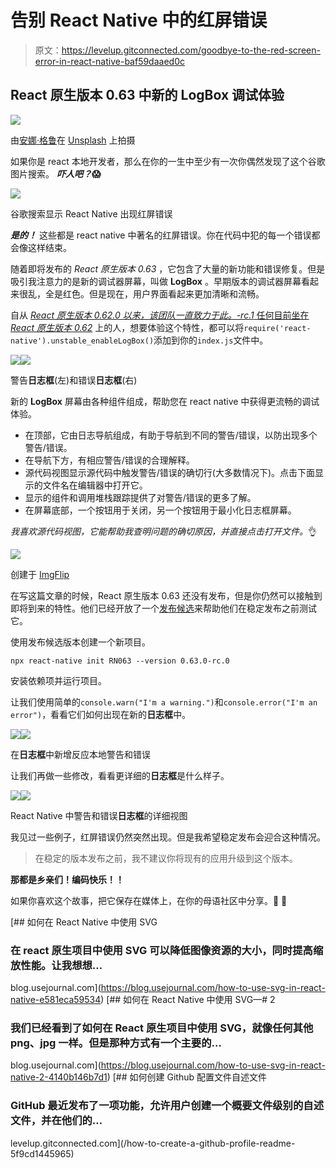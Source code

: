 # 告别 React Native 中的红屏错误

> 原文：<https://levelup.gitconnected.com/goodbye-to-the-red-screen-error-in-react-native-baf59daaed0c>

## React 原生版本 0.63 中新的 LogBox 调试体验

![](img/d0d151c1e89af5898ae2c2d64d4cf656.png)

由[安娜·格鲁](https://unsplash.com/@gruu?utm_source=medium&utm_medium=referral)在 [Unsplash](https://unsplash.com?utm_source=medium&utm_medium=referral) 上拍摄

如果你是 react 本地开发者，那么在你的一生中至少有一次你偶然发现了这个谷歌图片搜索。 ***吓人吧？*😱**

![](img/4d1ab7bb7d3290fb04af5d3602235e7d.png)

谷歌搜索显示 React Native 出现红屏错误

***是的！*** 这些都是 react native 中著名的红屏错误。你在代码中犯的每一个错误都会像这样结束。

随着即将发布的 *React 原生版本 0.63* ，它包含了大量的新功能和错误修复。但是吸引我注意力的是新的调试器屏幕，叫做 **LogBox** 。早期版本的调试器屏幕看起来很乱，全是红色。但是现在，用户界面看起来更加清晰和流畅。

自从 [*React 原生版本 0.62.0 以来，该团队一直致力于此。-rc.1* 任何目前坐在](https://github.com/facebook/react-native/releases/tag/v0.62.0-rc.1) [*React 原生版本 0.62*](https://reactnative.dev/blog/2020/03/26/version-0.62#other-improvements) 上的人，想要体验这个特性，都可以将`require('react-native').unstable_enableLogBox()`添加到你的`index.js`文件中。

![](img/038ca9f80e016ddff6c5856e9e60499a.png)![](img/ff80ba2bcc5f3a491a96526e4aa022a5.png)

警告**日志框**(左)和错误**日志框**(右)

新的 **LogBox** 屏幕由各种组件组成，帮助您在 react native 中获得更流畅的调试体验。

*   在顶部，它由日志导航组成，有助于导航到不同的警告/错误，以防出现多个警告/错误。
*   在导航下方，有相应警告/错误的合理解释。
*   源代码视图显示源代码中触发警告/错误的确切行(大多数情况下)。点击下面显示的文件名在编辑器中打开它。
*   显示的组件和调用堆栈跟踪提供了对警告/错误的更多了解。
*   在屏幕底部，一个按钮用于关闭，另一个按钮用于最小化日志框屏幕。

*我喜欢源代码视图，它能帮助我查明问题的确切原因，并直接点击打开文件。*👌

![](img/2431495f5311ea24d6af46221d7ef898.png)

创建于 [ImgFlip](https://imgflip.com/)

在写这篇文章的时候，React 原生版本 0.63 还没有发布，但是你仍然可以接触到即将到来的特性。他们已经开放了一个[发布候选](https://github.com/facebook/react-native/releases/tag/v0.63.0-rc.0)来帮助他们在稳定发布之前测试它。

使用发布候选版本创建一个新项目。

```
npx react-native init RN063 --version 0.63.0-rc.0
```

安装依赖项并运行项目。

让我们使用简单的`console.warn("I'm a warning.")`和`console.error("I'm an error")`，看看它们如何出现在新的**日志框**中。

![](img/fad536ff11d90f9bc3529c9efd514d04.png)![](img/aa7e2315874d4079a2ec7f73c09607fb.png)

在**日志框**中新增反应本地警告和错误

让我们再做一些修改，看看更详细的**日志框**是什么样子。

![](img/7f2ac7d3db1f0bd0e028d7bbc719d716.png)![](img/83ff9ea29798670598ba2033ab15f203.png)

React Native 中警告和错误**日志框**的详细视图

我见过一些例子，红屏错误仍然突然出现。但是我希望稳定发布会迎合这种情况。

> 在稳定的版本发布之前，我不建议你将现有的应用升级到这个版本。

**那都是乡亲们！编码快乐！！**

如果你喜欢这个故事，把它保存在媒体上，在你的母语社区中分享。👏 👏

[](https://blog.usejournal.com/how-to-use-svg-in-react-native-e581eca59534) [## 如何在 React Native 中使用 SVG

### 在 react 原生项目中使用 SVG 可以降低图像资源的大小，同时提高缩放性能。让我想想…

blog.usejournal.com](https://blog.usejournal.com/how-to-use-svg-in-react-native-e581eca59534) [](https://blog.usejournal.com/how-to-use-svg-in-react-native-2-4140b146b7d1) [## 如何在 React Native 中使用 SVG—# 2

### 我们已经看到了如何在 React 原生项目中使用 SVG，就像任何其他 png、jpg 一样。但是那种方式有一个主要的…

blog.usejournal.com](https://blog.usejournal.com/how-to-use-svg-in-react-native-2-4140b146b7d1) [](/how-to-create-a-github-profile-readme-5f9cd1445965) [## 如何创建 Github 配置文件自述文件

### GitHub 最近发布了一项功能，允许用户创建一个概要文件级别的自述文件，并在他们的…

levelup.gitconnected.com](/how-to-create-a-github-profile-readme-5f9cd1445965)